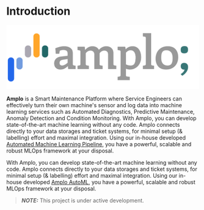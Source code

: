 # Introduction

![](.gitbook/assets/Logo.png)


**Amplo** is a Smart Maintenance Platform where Service Engineers can effectively turn their own machine's sensor and 
log data into machine learning services such as Automated Diagnostics, Predictive Maintenance, Anomaly Detection and Condition Monitoring.
With Amplo, you can develop state-of-the-art machine learning without any code.
Amplo connects directly to your data storages and ticket systems, for
minimal setup (& labelling) effort and maximal integration. Using our in-house
developed [Automated Machine Learning Pipeline](https://en.wikipedia.org/wiki/Automated_machine_learning),
you have a powerful, scalable and robust MLOps framework at your disposal.

With Amplo, you can develop state-of-the-art machine learning without any code. Amplo connects directly to your data 
storages and ticket systems, for minimal setup (& labelling) effort and maximal integration. Using our in-house 
developed [Amplo AutoML](https://en.wikipedia.org/wiki/Automated_machine_learning), you have a powerful, scalable and 
robust MLOps framework at your disposal.

> _**NOTE:**_ This project is under active development.

